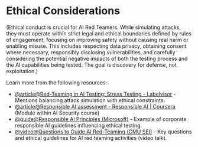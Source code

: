 # Ethical Considerations

(Ethical conduct is crucial for AI Red Teamers. While simulating attacks, they must operate within strict legal and ethical boundaries defined by rules of engagement, focusing on improving safety without causing real harm or enabling misuse. This includes respecting data privacy, obtaining consent where necessary, responsibly disclosing vulnerabilities, and carefully considering the potential negative impacts of both the testing process and the AI capabilities being tested. The goal is discovery for defense, not exploitation.)

Learn more from the following resources:

- [@article@Red-Teaming in AI Testing: Stress Testing - Labelvisor](https://www.labelvisor.com/red-teaming-abstract-competitive-testing-data-selection/) - Mentions balancing attack simulation with ethical constraints.
- [@article@Responsible AI assessment - Responsible AI | Coursera](https://www.coursera.org/learn/ai-security) (Module within AI Security course)
- [@guide@Responsible AI Principles (Microsoft)](https://www.microsoft.com/en-us/ai/responsible-ai) - Example of corporate responsible AI guidelines influencing ethical testing.
- [@video@Questions to Guide AI Red-Teaming (CMU SEI)](https://resources.sei.cmu.edu/library/asset-view.cfm?assetid=928382) - Key questions and ethical guidelines for AI red teaming activities (video talk).
